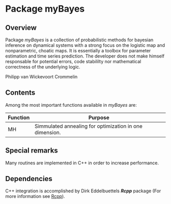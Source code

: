 # Package myBayes #

## Overview ##
Package *myBayes* is a collection of probabilistic methods for bayesian inference on dynamical systems with a strong focus on the logistic map and nonparametric, choatic maps.
It is essentially a toolbox for parameter estimation and time series prediction. The developer does not make himself responsable for potential errors, code stabililty nor mathematical correctness of the underlying logic.

Philipp van Wickevoort Crommelin

## Contents ##
Among the most important functions available in *myBayes* are:

Function | Purpose
---------|----------
MH | Simmulated annealing for optimization in one dimension.

## Special remarks ##
Many routines are implemented in C++ in order to increase performance. 

## Dependencies ##
C++ integration is accomplished by Dirk Eddelbuettels ***Rcpp*** package (For more information see [Rcpp](http://rcpp.org/)).
